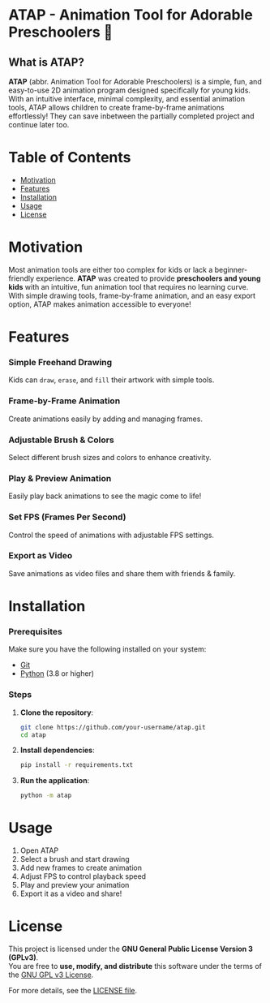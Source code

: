 # ATAP - Animation Tool for Adorable Preschoolers 🥰

## What is ATAP?
**ATAP** (abbr. Animation Tool for Adorable Preschoolers) is a simple, fun, and easy-to-use 2D animation program designed specifically for young kids. With an intuitive interface, minimal complexity, and essential animation tools, ATAP allows children to create frame-by-frame animations effortlessly! They can save inbetween the partially completed project and continue later too.

# Table of Contents

- [Motivation](#motivation)
- [Features](#features)
- [Installation](#installation)
- [Usage](#usage)
- [License](#license)

# Motivation

Most animation tools are either too complex for kids or lack a beginner-friendly experience. **ATAP** was created to provide **preschoolers and young kids** with an intuitive, fun animation tool that requires no learning curve. With simple drawing tools, frame-by-frame animation, and an easy export option, ATAP makes animation accessible to everyone!

# Features

### Simple Freehand Drawing
Kids can `draw`, `erase`, and `fill` their artwork with simple tools.

### Frame-by-Frame Animation
Create animations easily by adding and managing frames.

### Adjustable Brush & Colors
Select different brush sizes and colors to enhance creativity.

### Play & Preview Animation
Easily play back animations to see the magic come to life!

### Set FPS (Frames Per Second)
Control the speed of animations with adjustable FPS settings.

### Export as Video
Save animations as video files and share them with friends & family.

# Installation
### Prerequisites
Make sure you have the following installed on your system:
- [Git](https://git-scm.com/)
- [Python](https://www.python.org/downloads/) (3.8 or higher)

### Steps
1. **Clone the repository**:
   ```bash
   git clone https://github.com/your-username/atap.git
   cd atap
   ```
2. **Install dependencies**:
   ```bash
   pip install -r requirements.txt
   ```
3. **Run the application**:
   ```bash
   python -m atap
   ```

# Usage
1. Open ATAP
2. Select a brush and start drawing
3. Add new frames to create animation
4. Adjust FPS to control playback speed
5. Play and preview your animation
6. Export it as a video and share!

# License
This project is licensed under the **GNU General Public License Version 3 (GPLv3)**.  
You are free to **use, modify, and distribute** this software under the terms of the [GNU GPL v3 License](https://www.gnu.org/licenses/gpl-3.0.en.html).  

For more details, see the [LICENSE file](https://github.com/your-username/atap/blob/main/LICENSE.md).